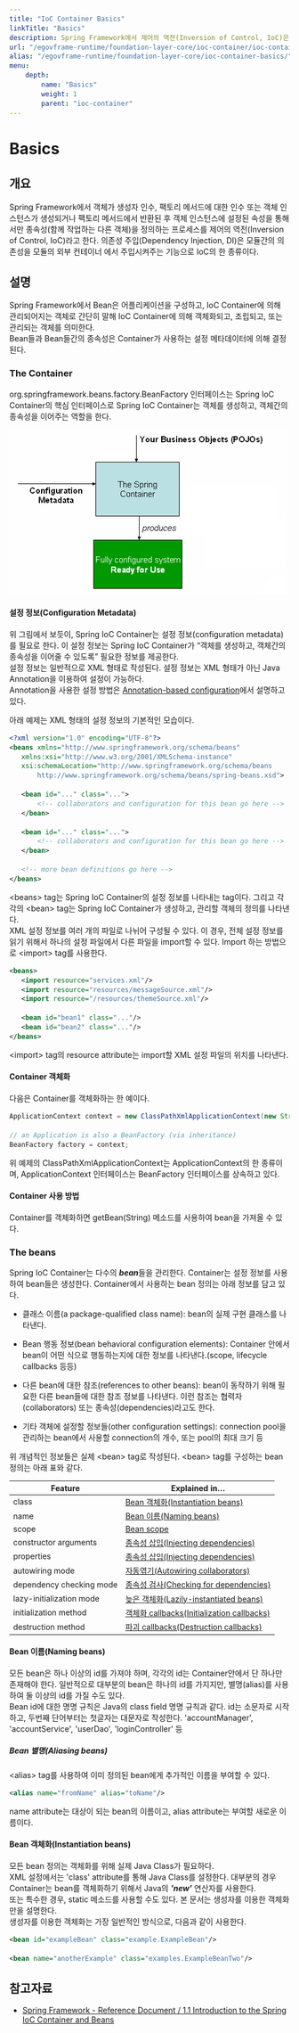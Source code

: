 ```yaml
---
title: "IoC Container Basics"
linkTitle: "Basics"
description: Spring Framework에서 제어의 역전(Inversion of Control, IoC)은 객체가 생성자 인수, 팩토리 메서드 인수, 또는 객체 인스턴스에 설정된 속성을 통해서만 다른 객체에 대한 종속성을 정의하는 프로세스를 말한다. 의존성 주입(Dependency Injection, DI)은 IoC의 한 종류로, 모듈 간의 의존성을 외부 컨테이너에서 주입해 주는 기능이다.
url: "/egovframe-runtime/foundation-layer-core/ioc-container/ioc-container-basics/"
alias: "/egovframe-runtime/foundation-layer-core/ioc-container-basics/"
menu:
    depth:
        name: "Basics"
        weight: 1
        parent: "ioc-container"
---
```

# Basics

## 개요

 Spring Framework에서 객체가 생성자 인수, 팩토리 메서드에 대한 인수 또는 객체 인스턴스가 생성되거나 팩토리 메서드에서 반환된 후 객체 인스턴스에 설정된 속성을 통해서만 종속성(함께 작업하는 다른 객체)을 정의하는 프로세스를 제어의 역전(Inversion of Control, IoC)라고 한다. 의존성 주입(Dependency Injection, DI)은 모듈간의 의존성을 모듈의 외부 컨테이너 에서 주입시켜주는 기능으로 IoC의 한 종류이다.

## 설명

 Spring Framework에서 Bean은 어플리케이션을 구성하고, IoC Container에 의해 관리되어지는 객체로 간단히 말해 IoC Container에 의해 객체화되고, 조립되고, 또는 관리되는 객체를 의미한다.  
Bean들과 Bean들간의 종속성은 Container가 사용하는 설정 메타데이터에 의해 결정된다.

### The Container

 org.springframework.beans.factory.BeanFactory 인터페이스는 Spring IoC Container의 핵심 인터페이스로 Spring IoC Container는 객체를 생성하고, 객체간의 종속성을 이어주는 역할을 한다.

 ![ Spring IoC Container](./images/egovframework-rte-fdl-ioc_container-container-magic.png)

#### 설정 정보(Configuration Metadata)

 위 그림에서 보듯이, Spring IoC Container는 설정 정보(configuration metadata)를 필요로 한다. 이 설정 정보는 Spring IoC Container가 “객체를 생성하고, 객체간의 종속성을 이어줄 수 있도록” 필요한 정보를 제공한다.  
설정 정보는 일반적으로 XML 형태로 작성된다. 설정 정보는 XML 형태가 아닌 Java Annotation을 이용하여 설정이 가능하다.  
Annotation을 사용한 설정 방법은 [Annotation-based configuration](./ioc-container-annotation-based_configuration.md)에서 설명하고 있다.  

 아래 예제는 XML 형태의 설정 정보의 기본적인 모습이다.

 ```xml
<?xml version="1.0" encoding="UTF-8"?>
<beans xmlns="http://www.springframework.org/schema/beans"
    xmlns:xsi="http://www.w3.org/2001/XMLSchema-instance"
    xsi:schemaLocation="http://www.springframework.org/schema/beans
        http://www.springframework.org/schema/beans/spring-beans.xsd">
 
    <bean id="..." class="...">
        <!-- collaborators and configuration for this bean go here -->
    </bean>
 
    <bean id="..." class="...">
        <!-- collaborators and configuration for this bean go here -->
    </bean>
 
    <!-- more bean definitions go here -->
</beans>
```

 &lt;beans&gt; tag는 Spring IoC Container의 설정 정보를 나타내는 tag이다. 그리고 각각의 &lt;bean&gt; tag는 Spring IoC Container가 생성하고, 관리할 객체의 정의를 나타낸다.  
XML 설정 정보를 여러 개의 파일로 나뉘어 구성될 수 있다. 이 경우, 전체 설정 정보를 읽기 위해서 하나의 설정 파일에서 다른 파일을 import할 수 있다. Import 하는 방법으로 &lt;import&gt; tag를 사용한다.

 ```xml
<beans>
    <import resource="services.xml"/>
    <import resource="resources/messageSource.xml"/>
    <import resource="/resources/themeSource.xml"/>
 
    <bean id="bean1" class="..."/>
    <bean id="bean2" class="..."/>
</beans>
```

 &lt;import&gt; tag의 resource attribute는 import할 XML 설정 파일의 위치를 나타낸다.

#### Container 객체화

 다음은 Container를 객체화하는 한 예이다.

 ```java
ApplicationContext context = new ClassPathXmlApplicationContext(new String[] {"services.xml", "daos.xml"});
 
// an Application is also a BeanFactory (via inheritance)
BeanFactory factory = context;
```

 위 예제의 ClassPathXmlApplicationContext는 ApplicationContext의 한 종류이며, ApplicationContext 인터페이스는 BeanFactory 인터페이스를 상속하고 있다.

#### Container 사용 방법

 Container를 객체화하면 getBean(String) 메소드를 사용하여 bean을 가져올 수 있다.

### The beans

 Spring IoC Container는 다수의 ***bean***들을 관리한다. Container는 설정 정보를 사용하여 bean들은 생성한다. Container에서 사용하는 bean 정의는 아래 정보를 담고 있다.

*   클래스 이름(a package-qualified class name): bean의 실제 구현 클래스를 나타낸다.
    
*   Bean 행동 정보(bean behavioral configuration elements): Container 안에서 bean이 어떤 식으로 행동하는지에 대한 정보를 나타낸다.(scope, lifecycle callbacks 등등)
    
*   다른 bean에 대한 참조(references to other beans): bean이 동작하기 위해 필요한 다른 bean들에 대한 참조 정보를 나타낸다. 이런 참조는 협력자(collaborators) 또는 종속성(dependencies)라고도 한다.
    
*   기타 객체에 설정할 정보들(other configuration settings): connection pool을 관리하는 bean에서 사용할 connection의 개수, 또는 pool의 최대 크기 등
    

 위 개념적인 정보들은 실제 &lt;bean&gt; tag로 작성된다. &lt;bean&gt; tag를 구성하는 bean 정의는 아래 표와 같다.

| Feature | Explained in… |
| --- | --- |
| class | [Bean 객체화(Instantiation beans)](#bean-객체화instantiation-beans) |
| name | [Bean 이름(Naming beans)](#bean-이름naming-beans) |e
| scope | [Bean scope](./ioc-container-bean_scope.md) |
| constructor arguments | [종속성 삽입(Injecting dependencies)](./ioc-container-dependencies.md#종속성-삽입injecting-dependencies) |
| properties | [종속성 삽입(Injecting dependencies)](./ioc-container-dependencies.md#종속성-삽입injecting-dependencies) |
| autowiring mode | [자동엮기(Autowiring collaborators)](./ioc-container-dependencies.md#자동엮기autowiring-collaborators) |
| dependency checking mode | [종속성 검사(Checking for dependencies)](./ioc-container-dependencies.md#종속성-검사checking-for-dependencies) |
| lazy-initialization mode | [늦은 객체화(Lazily-instantiated beans)](./ioc-container-dependencies.md#늦은-객체화lazily-instantiated-beans) |
| initialization method | [객체화 callbacks(Initialization callbacks)](./ioc-container-customizing_the_nature_of_a_bean.md#객체화-callbacksinitialization-callbacks) |
| destruction method | [파괴 callbacks(Destruction callbacks)](./ioc-container-customizing_the_nature_of_a_bean.md#파괴-callbacksdestruction-callbacks) |

#### Bean 이름(Naming beans)

 모든 bean은 하나 이상의 id를 가져야 하며, 각각의 id는 Container안에서 단 하나만 존재해야 한다. 일반적으로 대부분의 bean은 하나의 id를 가지지만, 별명(alias)를 사용하여 둘 이상의 id를 가질 수도 있다.  
Bean id에 대한 명명 규칙은 Java의 class field 명명 규칙과 같다. id는 소문자로 시작하고, 두번째 단어부터는 첫글자는 대문자로 작성한다. 'accountManager', 'accountService', 'userDao', 'loginController' 등

##### Bean 별명(Aliasing beans)

 &lt;alias&gt; tag를 사용하여 이미 정의된 bean에게 추가적인 이름을 부여할 수 있다.

 ```xml
<alias name="fromName" alias="toName"/>
```

 name attribute는 대상이 되는 bean의 이름이고, alias attribute는 부여할 새로운 이름이다.

#### Bean 객체화(Instantiation beans)

 모든 bean 정의는 객체화를 위해 실제 Java Class가 필요하다.  
XML 설정에서는 'class' attribute를 통해 Java Class를 설정한다. 대부분의 경우 Container는 bean를 객체화하기 위해서 Java의 ***'new'*** 연산자를 사용한다.  
또는 특수한 경우, static 메소드를 사용할 수도 있다. 본 문서는 생성자를 이용한 객체화만을 설명한다.  
생성자를 이용한 객체화는 가장 일반적인 방식으로, 다음과 같이 사용한다.

 ```xml
<bean id="exampleBean" class="example.ExampleBean"/>
 
<bean name="anotherExample" class="examples.ExampleBeanTwo"/>
```

## 참고자료

*   [Spring Framework - Reference Document / 1.1 Introduction to the Spring IoC Container and Beans](https://docs.spring.io/spring-framework/docs/5.3.27/reference/html/core.html#beans-introduction)